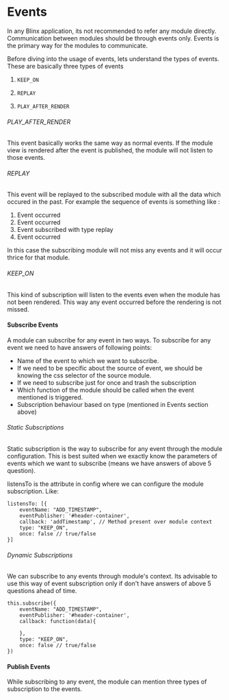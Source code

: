 # Events

In any Blinx application, its not recommended to refer any module directly. Communication between modules should be through events only. Events is the primary way for the modules to communicate.

Before diving into the usage of events, lets understand the types of events. These are basically three types of events

1. `KEEP_ON`

2. `REPLAY`

3. `PLAY_AFTER_RENDER`

###### PLAY\_AFTER\_RENDER

This event basically works the same way as normal events. If the module view is rendered after the event is published, the module will not listen to those events.

###### REPLAY

This event will be replayed to the subscribed module with all the data which occured in the past. For example the sequence of events is something like :

1. Event occurred
2. Event occurred
3. Event subscribed with type replay
4. Event occurred

In this case the subscribing module will not miss any events and it will occur thrice for that module.

###### KEEP\_ON

This kind of subscription will listen to the events even when the module has not been rendered. This way any event occurred before the rendering is not missed.

#### Subscribe Events

A module can subscribe for any event in two ways. To subscribe for any event we need to have answers of following points:

* Name of the event to which we want to subscribe.
* If we need to be specific about the source of event, we should be knowing the css selector of the source module.
* If we need to subscribe just for once and trash the subscription
* Which function of the module should be called when the event mentioned is triggered.
* Subscription behaviour based on type \(mentioned in Events section above\)

###### Static Subscriptions

Static subscription is the way to subscribe for any event through the module configuration. This is best suited when we exactly know the parameters of events which we want to subscribe \(means we have answers of above 5 question\).

listensTo is the attribute in config where we can configure the module subscription. Like:

```
listensTo: [{
    eventName: "ADD_TIMESTAMP",
    eventPublisher: '#header-container',
    callback: 'addTimestamp', // Method present over module context
    type: "KEEP_ON",
    once: false // true/false
}]
```

###### Dynamic Subscriptions

We can subscribe to any events through module's context. Its advisable to use this way of event subscription only if don't have answers of above 5 questions ahead of time.

```
this.subscribe({
    eventName: "ADD_TIMESTAMP",
    eventPublisher: '#header-container',
    callback: function(data){
    
    },
    type: "KEEP_ON",
    once: false // true/false
})
```

#### Publish Events

While subscribing to any event, the module can mention three types of subscription to the events.

